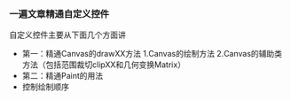 
### 一遍文章精通自定义控件

自定义控件主要从下面几个方面讲
* 第一：精通Canvas的drawXX方法
  1.Canvas的绘制方法
  2.Canvas的辅助类方法（包括范围裁切clipXX和几何变换Matrix）
* 第二：精通Paint的用法
* 控制绘制顺序